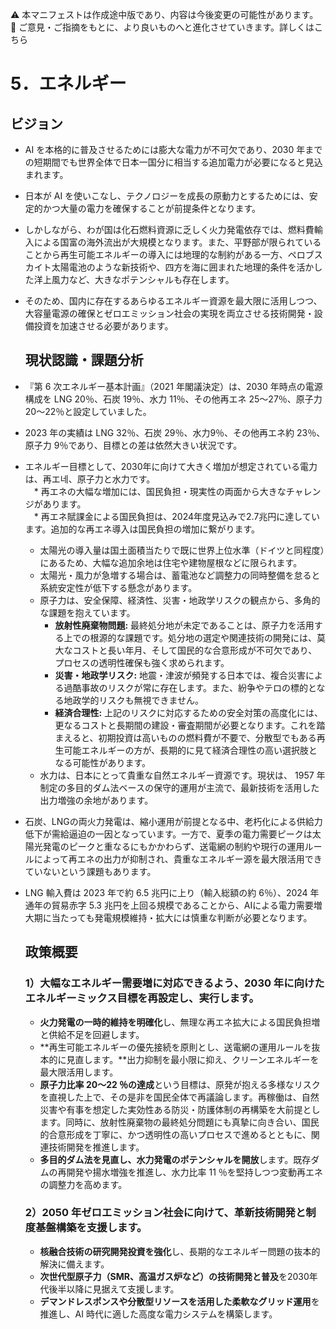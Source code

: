 ⚠️ 本マニフェストは作成途中版であり、内容は今後変更の可能性があります。  
💬 ご意見・ご指摘をもとに、より良いものへと進化させていきます。詳しくはこちら

# 5．エネルギー

## ビジョン

* AI を本格的に普及させるためには膨大な電力が不可欠であり、2030 年までの短期間でも世界全体で日本一国分に相当する追加電力が必要になると見込まれます。  
* 日本が AI を使いこなし、テクノロジーを成長の原動力とするためには、安定的かつ大量の電力を確保することが前提条件となります。  
* しかしながら、わが国は化石燃料資源に乏しく火力発電依存では、燃料費輸入による国富の海外流出が大規模となります。また、平野部が限られていることから再生可能エネルギーの導入には地理的な制約がある一方、ペロブスカイト太陽電池のような新技術や、四方を海に囲まれた地理的条件を活かした洋上風力など、大きなポテンシャルも存在します。
* そのため、国内に存在するあらゆるエネルギー資源を最大限に活用しつつ、大容量電源の確保とゼロエミッション社会の実現を両立させる技術開発・設備投資を加速させる必要があります。

  ## 現状認識・課題分析

* 『第 6 次エネルギー基本計画』（2021 年閣議決定）は、2030 年時点の電源構成を LNG 20％、石炭 19％、水力 11％、その他再エネ 25〜27％、原子力 20〜22％と設定していました。  
* 2023 年の実績は LNG 32％、石炭 29％、水力9％、その他再エネ約 23％、原子力 9％であり、目標との差は依然大きい状況です。  
* エネルギー目標として、2030年に向けて大きく増加が想定されている電力は、再エ네、原子力と水力です。  
　* 再エネの大幅な増加には、国民負担・現実性の両面から大きなチャレンジがあります。  
  　* 再エネ賦課金による国民負担は、2024年度見込みで2.7兆円に達しています。追加的な再エネ導入は国民負担の増加に繋がります。  
    * 太陽光の導入量は国土面積当たりで既に世界上位水準（ドイツと同程度）にあるため、大幅な追加余地は住宅や建物屋根などに限られます。  
    * 太陽光・風力が急増する場合は、蓄電池など調整力の同時整備を怠ると系統安定性が低下する懸念があります。  
  * 原子力は、安全保障、経済性、災害・地政学リスクの観点から、多角的な課題を抱えています。
    * **放射性廃棄物問題:** 最終処分地が未定であることは、原子力を活用する上での根源的な課題です。処分地の選定や関連技術の開発には、莫大なコストと長い年月、そして国民的な合意形成が不可欠であり、プロセスの透明性確保も強く求められます。
    * **災害・地政学リスク:** 地震・津波が頻発する日本では、複合災害による過酷事故のリスクが常に存在します。また、紛争やテロの標的となる地政学的リスクも無視できません。
    * **経済合理性:** 上記のリスクに対応するための安全対策の高度化には、更なるコストと長期間の建設・審査期間が必要となります。これを踏まえると、初期投資は高いものの燃料費が不要で、分散型でもある再生可能エネルギーの方が、長期的に見て経済合理性の高い選択肢となる可能性があります。  
  * 水力は、日本にとって貴重な自然エネルギー資源です。現状は、 1957 年制定の多目的ダム法ベースの保守的運用が主流で、最新技術を活用した出力増強の余地があります。  
* 石炭、LNGの両火力発電は、縮小運用が前提となる中、老朽化による供給力低下が需給逼迫の一因となっています。一方で、夏季の電力需要ピークは太陽光発電のピークと重なるにもかかわらず、送電網の制約や現行の運用ルールによって再エネの出力が抑制され、貴重なエネルギー源を最大限活用できていないという課題もあります。
* LNG 輸入費は 2023 年で約 6.5 兆円に上り（輸入総額の約 6％）、2024 年通年の貿易赤字 5.3 兆円を上回る規模であることから、AIによる電力需要増大期に当たっても発電規模維持・拡大には慎重な判断が必要となります。

  ## 政策概要

  ### 1）大幅なエネルギー需要増に対応できるよう、2030 年に向けたエネルギーミックス目標を再設定し、実行します。 
  * **火力発電の一時的維持を明確化**し、無理な再エネ拡大による国民負担増と供給不足を回避します。
  * **再生可能エネルギーの優先接続を原則とし、送電網の運用ルールを抜本的に見直します。**出力抑制を最小限に抑え、クリーンエネルギーを最大限活用します。
  * **原子力比率 20〜22 ％の達成**という目標は、原発が抱える多様なリスクを直視した上で、その是非を国民全体で再議論します。再稼働は、自然災害や有事を想定した実効性ある防災・防護体制の再構築を大前提とします。同時に、放射性廃棄物の最終処分問題にも真摯に向き合い、国民的合意形成を丁寧に、かつ透明性の高いプロセスで進めるとともに、関連技術開発を推進します。
  * **多目的ダム法を見直し、水力発電のポテンシャルを開放**します。既存ダムの再開発や揚水増強を推進し、水力比率 11 ％を堅持しつつ変動再エネの調整力を高めます。  
  ### 2）2050 年ゼロエミッション社会に向けて、革新技術開発と制度基盤構築を支援します。  
  * **核融合技術の研究開発投資を強化**し、長期的なエネルギー問題の抜本的解決に備えます。  
  * **次世代型原子力（SMR、高温ガス炉など）の技術開発と普及**を2030年代後半以降に見据えて支援します。  
  * **デマンドレスポンスや分散型リソースを活用した柔軟なグリッド運用**を推進し、AI 時代に適した高度な電力システムを構築します。